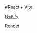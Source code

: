 #React + Vite

[Netlify](https://notekeeperapp-adria.netlify.app/)

[Render](https://notekeeper-api-avl0.onrender.com/notes)

 
